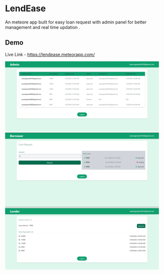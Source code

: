 # LendEase

An meteore app built for easy loan request with admin panel for better management and real time updation .


## Demo
Live Link - https://lendease.meteorapp.com/

![Admin](./imports/assets/Admin.png)
![Borrower](./imports/assets/Borrower.png)
![Lender](./imports/assets/Lender.png)
